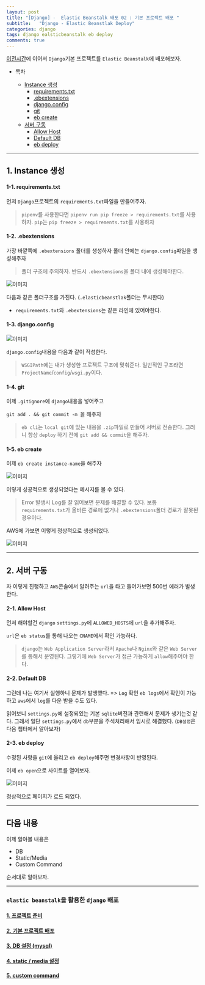 ```yaml
---
layout: post
title: "[Django] -  Elastic Beanstalk 배포 02 : 기본 프로젝트 배포 "
subtitle:   "Django - Elastic Beanstlak Deploy"
categories: django
tags: django ealsticbeanstalk eb deploy
comments: true
---
```


[이전시간](https://funncy.github.io/django/2020/04/06/django-eb-01/)에 이어서 `Django`기본 프로젝트를 `Elastic Beanstalk`에 배포해보자.

* 목차

   * [Instance 생성](#1-instance-생성)
        * [requirements.txt](#1-1-requirementstxt)
        * [.ebextensions](#1-2-ebextensions)
        * [django.config](#1-3-djangoconfig)
        * [git](#1-4-git)
        * [eb create](#1-5-eb-create)
   * [서버 구동](#2-서버-구동)
        * [Allow Host](#2-1-allow-host)
        * [Default DB](#2-2-default-db)
        * [eb deploy](#2-3-eb-deploy)

---

## 1. Instance 생성

#### 1-1. requirements.txt
먼저 `Django`프로젝트의 `requirements.txt`파일을 만들어주자.

> `pipenv`를 사용한다면 `pipenv run pip freeze > requirements.txt`를 사용하자.
> `pip`는 `pip freeze > requirements.txt`를 사용하자

#### 1-2. .ebextensions

가장 바깥쪽에 `.ebextensions` 폴더를 생성하자 
폴더 안에는 `django.config`파일을 생성해주자

> 폴더 구조에 주의하자. 반드시 `.ebextensions`을 폴더 내에 생성해야한다. 

![이미지](https://Funncy.github.io/assets/img/django-eb/2020-04-06-django-eb-11.png "폴더 구조")

다음과 같은 폴더구조를 가진다. (`.elasticbeanstlak`폴더는 무시한다)
* `requirements.txt`와 `.ebextensions`는 같은 라인에 있어야한다.

#### 1-3. django.config

![이미지](https://Funncy.github.io/assets/img/django-eb/2020-04-06-django-eb-10.png ".ebextensions django.config")

`django.config`내용을 다음과 같이 작성한다.

> `WSGIPath`에는 내가 생성한 프로젝트 구조에 맞춰준다. 일반적인 구조라면 `ProjectName`/`config`/`wsgi.py`이다.

#### 1-4. git

이제 `.gitignore`에 `django`내용을 넣어주고 

`git add . && git commit -m `을 해주자 

> `eb cli`는 `local git`에 있는 내용을 `.zip`파일로 만들어 서버로 전송한다. 그러니 항상 `deploy` 하기 전에 `git add && commit`을 해주자.

#### 1-5. eb create

이제 `eb create instance-name`을 해주자

![이미지](https://Funncy.github.io/assets/img/django-eb/2020-04-06-django-eb-12.png "eb create instance")

이렇게 성공적으로 생성되었다는 메시지를 볼 수 있다.
> Error 발생시 Log를 잘 읽어보면 문제를 해결할 수 있다. 보통 `requirements.txt`가 올바른 경로에 없거나 `.ebextensions`폴더 경로가 잘못된 경우이다.

AWS에 가보면 이렇게 정상적으로 생성되었다.

![이미지](https://Funncy.github.io/assets/img/django-eb/2020-04-06-django-eb-13.png "eb instance")

---

## 2. 서버 구동

자 이렇게 진행하고 `AWS`콘솔에서 알려주는 `url`을 타고 들어가보면 500번 에러가 발생한다.

#### 2-1. Allow Host

먼저 해야할건 `django` `settings.py`에 `ALLOWED_HOSTS`에 `url`을 추가해주자.

`url`은 `eb status`를 통해 나오는 `CNAME`에서 확인 가능하다.

> `django`는 `Web Application Server`라서 `Apache`나 `Nginx`와 같은 `Web Server`를 통해서 운영된다. 그렇기에 `Web Server`가 접근 가능하게 `allow`해주어야 한다.

#### 2-2. Default DB

그런데 나는 여기서 실행하니 문제가 발생했다. => `Log` 확인
`eb logs`에서 확인이 가능하고 `aws`에서 `log`를 다운 받을 수도 있다.

읽어보니 `settings.py`에 설정되있는 기본 `sqlite`버전과 관련해서 문제가 생기는것 같다. 그래서 일단 `settings.py`에서 `db`부분을 주석처리해서 임시로 해결했다. (`DB설정`은 다음 챕터에서 알아보자)

#### 2-3. eb deploy

수정된 사항을 `git`에 올리고 `eb deploy`해주면 변경사항이 반영된다.

이제 `eb open`으로 사이트를 열어보자.

![이미지](https://Funncy.github.io/assets/img/django-eb/2020-04-06-django-eb-14.png "eb open")

정상적으로 페이지가 로드 되었다.

---

## 다음 내용

이제 알아볼 내용은

 * DB
 * Static/Media
 * Custom Command 

순서대로 알아보자.

---

### `elastic beanstalk`을 활용한 `django` 배포
#### [1. 프로젝트 준비](https://funncy.github.io/django/2020/04/06/django-eb-01/)
#### [2. 기본 프로젝트 배포](https://funncy.github.io/django/2020/04/06/django-eb-02/)
#### [3. DB 설정 (mysql)](https://funncy.github.io/django/2020/04/06/django-eb-03/)
#### [4. static / media 설정](https://funncy.github.io/django/2020/04/06/django-eb-04/)
#### [5. custom command](https://funncy.github.io/django/2020/04/08/django-eb-05/)